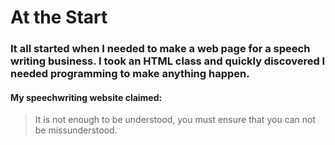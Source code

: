 # At the Start

### It all started when I needed to make a web page for a speech writing business. I took an HTML class and quickly discovered I needed programming to make anything happen.

#### My speechwriting website claimed:

 > It is not enough to be understood,
 > you must ensure that you can not be missunderstood.
